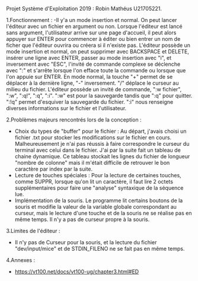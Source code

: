 Projet Système d'Exploitation 2019 : Robin Mathéus U21705221.

1.Fonctionnement :
  -Il y'a un mode insertion et normal. On peut lancer l'éditeur avec un fichier en argument ou non.
  Lorsque l'éditeur est lancé sans argument, l'utilisateur arrive sur une page d'accueil, il peut alors appuyer sur ENTER pour commencer à éditer ou bien entrer un nom de ficher que l'éditeur ouvrira ou créera si il n'existe pas.
  L'éditeur possède un mode insertion et normal, on peut supprimer avec BACKSPACE et DELETE, insérer une ligne avec ENTER, passer au mode insertion avec "i", et inversement avec "ESC", l'invité de commande complexe se déclenche avec ":" et s'arrête lorsque l'on efface toute la commande ou lorsque que l'on appuie sur ENTER. En mode normal, la touche "+" permet de se déplacer à la dernière ligne, "-" inversement. "/" déplace le curseur au milieu du fichier.
  L'éditeur possède un invité de commande, ":w fichier", ":w", ":q!", ":q", ":i". ":w" est pour la sauvegarde tandis que ":q" pour quitter. ":!q" permet d'esquiver la sauvegarde du fichier. ":i" nous renseigne diverses informations sur le fichier et l'utilisateur.  

2.Problèmes majeurs rencontrés lors de la conception : 
  - Choix du types de "buffer" pour le fichier : 
  Au départ, j'avais choisi un fichier .txt pour stocker les modifications sur le fichier en cours. Malheureusement je n'ai pas réussis à faire correspondre le curseur du terminal avec celui dans le fichier. J'ai par la suite fait un tableau de chaine dynamique. Ce tableau 
  stockait les lignes du fichier de longueur "nombre de colonne" mais il m'était difficile de retrouver le bon caractère par index par la suite.
  - Lecture de touches spéciales : 
  Pour la lecture de certaines touches, comme SUPPR, lorsque qu'on lit un caractère, il faut lire 2 octets supplémentaires pour faire une 
  "analyse" syntaxique de la séquence lue.
  - Implémentation de la souris. Le programme lit certains boutons de la souris et modifie la valeur de la variable globale correspondant au  curseur, mais le lecture d'une touche et de la souris ne se réalise pas en même temps. Il n'y a pas de curseur propre à la souris.

3.Limites de l'éditeur : 
  - Il n'y pas de Curseur pour la souris, et la lecture du fichier "dev/input/mice" et de STDIN_FILENO ne se fait pas en même temps.

4.Annexes :
* https://vt100.net/docs/vt100-ug/chapter3.html#ED 
	

